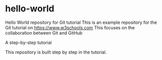 # hello-world
Hello World repository for Git tutorial
This is an example repository for the Git tutorial on https://www.w3schools.com
This focuses on the collaboration between Git and GitHub 

A step-by-step tutorial 

This repository is built step by step in the tutorial. 
